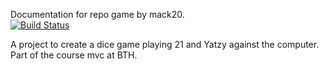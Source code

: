 Documentation for repo game by mack20.  
[![Build Status](https://travis-ci.com/wadholm/mvc.svg?branch=main)](https://travis-ci.com/wadholm/mvc)

A project to create a dice game playing 21 and Yatzy against the computer. 
Part of the course mvc at BTH. 